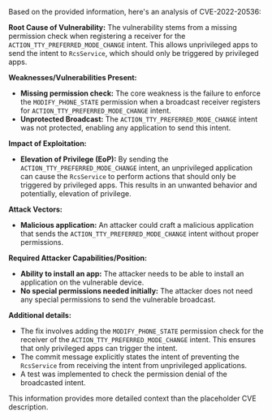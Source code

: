 Based on the provided information, here's an analysis of CVE-2022-20536:

**Root Cause of Vulnerability:**
The vulnerability stems from a missing permission check when registering a receiver for the `ACTION_TTY_PREFERRED_MODE_CHANGE` intent. This allows unprivileged apps to send the intent to `RcsService`, which should only be triggered by privileged apps.

**Weaknesses/Vulnerabilities Present:**
- **Missing permission check:** The core weakness is the failure to enforce the `MODIFY_PHONE_STATE` permission when a broadcast receiver registers for `ACTION_TTY_PREFERRED_MODE_CHANGE` intent.
- **Unprotected Broadcast:** The `ACTION_TTY_PREFERRED_MODE_CHANGE` intent was not protected, enabling any application to send this intent.

**Impact of Exploitation:**
- **Elevation of Privilege (EoP):** By sending the `ACTION_TTY_PREFERRED_MODE_CHANGE` intent, an unprivileged application can cause the `RcsService` to perform actions that should only be triggered by privileged apps. This results in an unwanted behavior and potentially, elevation of privilege.

**Attack Vectors:**
- **Malicious application:** An attacker could craft a malicious application that sends the `ACTION_TTY_PREFERRED_MODE_CHANGE` intent without proper permissions.

**Required Attacker Capabilities/Position:**
- **Ability to install an app:** The attacker needs to be able to install an application on the vulnerable device.
- **No special permissions needed initially:** The attacker does not need any special permissions to send the vulnerable broadcast.

**Additional details:**
- The fix involves adding the `MODIFY_PHONE_STATE` permission check for the receiver of the `ACTION_TTY_PREFERRED_MODE_CHANGE` intent. This ensures that only privileged apps can trigger the intent.
- The commit message explicitly states the intent of preventing the `RcsService` from receiving the intent from unprivileged applications.
- A test was implemented to check the permission denial of the broadcasted intent.

This information provides more detailed context than the placeholder CVE description.